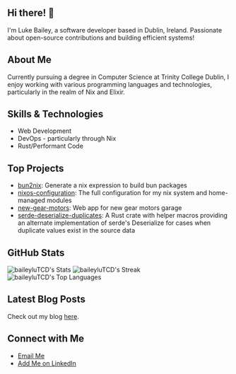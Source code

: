 ## Hi there! 👋

I'm Luke Bailey, a software developer based in Dublin, Ireland. Passionate about open-source contributions and building efficient systems!

## About Me

Currently pursuing a degree in Computer Science at Trinity College Dublin, I enjoy working with various programming languages and technologies, particularly in the realm of Nix and Elixir.

## Skills & Technologies

- Web Development
- DevOps - particularly through Nix
- Rust/Performant Code

## Top Projects

- [bun2nix](https://github.com/baileyluTCD/bun2nix): Generate a nix expression to build bun packages
- [nixos-configuration](https://github.com/baileyluTCD/nixos-configuration): The full configuration for my nix system and home-managed modules
- [new-gear-motors](https://github.com/baileyluTCD/new-gear-motors): Web app for new gear motors garage
- [serde-deserialize-duplicates](https://github.com/baileyluTCD/serde-deserialize-duplicates): A Rust crate with helper macros providing an alternate implementation of serde's Deserialize for cases when duplicate values exist in the source data

## GitHub Stats

![baileyluTCD's Stats](https://github-readme-stats.vercel.app/api?username=baileyluTCD&theme=nord&show_icons=true&hide_border=false&count_private=true)
![baileyluTCD's Streak](https://github-readme-streak-stats.herokuapp.com/?user=baileyluTCD&theme=nord&hide_border=false)
![baileyluTCD's Top Languages](https://github-readme-stats.vercel.app/api/top-langs/?username=baileyluTCD&theme=nord&show_icons=true&hide_border=false&layout=compact)

## Latest Blog Posts

Check out my blog [here](https://baileylutcd.github.io/).

## Connect with Me

- [Email Me](mailto:baileylu@tcd.ie)
- [Add Me on LinkedIn](https://linkedin.com/in/luke-bailey-76aa62344)
